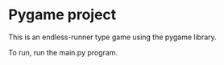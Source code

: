 # Pygame project

This is an endless-runner type game using the pygame library.

To run, run the main.py program.
